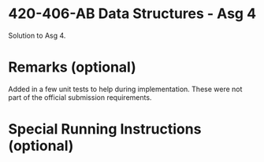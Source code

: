420-406-AB Data Structures - Asg 4
==================================

Solution to Asg 4.

# Remarks (optional)

Added in a few unit tests to help during implementation. These were not part
of the official submission requirements.

# Special Running Instructions (optional)
